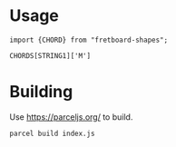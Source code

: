 
# Usage

    import {CHORD} from "fretboard-shapes";
    
    CHORDS[STRING1]['M']


# Building

Use https://parceljs.org/ to build.

    parcel build index.js
    
